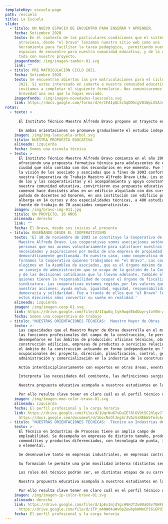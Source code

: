 ```yaml
---
templateKey: escuela-page
path: /escuela
title: La Escuela
slide:
  - titulo: UN NUEVO ESPACIO DE ENCUENTRO PARA ENSEÑAR Y APRENDER.
    fecha: Setiembre 2020
    texto: En el contexto de las particulares condiciones que el sistema educativo
      atraviesa, desde "el bravo" lanzamos nuestro sitio web como una
      herramienta para facilitar la tarea pedagógica,  permitiendo nuevos
      espacios de encuentro para nuestra comunidad educativa, y de la comunidad
      toda con nuestro proyecto.
    imagenfondo: /img/imagen-tambor-01.svg
    link: ""
  - titulo: PRE MATRICULACIÓN CICLO 2021.
    fecha: Setiembre 2020
    texto: Se encuentran abiertas las pre matriculaciones para el ciclo lectivo
      2021. Si estás interesado en sumarte a nuestra comunidad educativa, te
      invitamos a completar el siguiente formulario. Nos comunicaremos a la
      brevedad una vez que lo hayas enviado.
    imagenfondo: /img/imagen-novedades-laescuela.svg
    link: https://docs.google.com/forms/d/e/1FAIpQLScSqDDScgV81WpiX5AJc5hkqHLe2H-0SiaLyO_Xg-b8AmE2hA/viewform
notas:
  - texto: >
      
      El Instituto Técnico Maestro Alfredo Bravo propone un trayecto educativo técnico de siete años de duración. Como unidad pedagógica y organizativa nuestra propuesta educativa está constituida por dos Ciclos, siendo el primero de ellos Básico (Primer Ciclo) de tres años de duración y el Segundo Ciclo, de cuatro años de duración, con dos orientaciones: Maestro Mayor de Obras (MMO) e Industria de Procesos (IP).

      En ambas orientaciones se promueve gradualmente el estudio independiente que contribuye al trabajo autogestivo como también se favorecen las prácticas colaborativas, cooperativas y solidarias. Se pone especial énfasis en la correspondencia y articulación teórico-práctica en aras al desarrollo y adquisición de capacidades específicas para el futuro desempeño del técnico
    imagen: /img/img-laescuela-arbol.svg
    titulo: NUESTRA PROPUESTA EDUCATIVA
    alineado: izquierda
    fecha: Somos una escuela técnica
  - texto: >
      El Instituto Técnico Maestro Alfredo Bravo comienza en el año 2004
      ofreciendo una propuesta formativa técnica para adolescentes de nuestra
      ciudad que sólo contaba con dos secundarios en ese momento. Fue fruto de
      la visión de los asociado y asociadas que a fines de 2003 conformaron
      nuestra Cooperativa de Trabajo Maestro Alfredo Bravo Ltda. Los esfuerzos
      de los y las cooperativistas y el acompañamiento y apoyo constante de la
      nuestra comunidad educativa, convirtieron esa propuesta educativa que
      comenzó hace dieciséis años en un edificio alquilado con dos cursos y un
      puñado de docentes ad honorem, en una institución con edificio propio que
      alberga en 14 cursos y dos especialidades técnicas, a 400 estudiantes y es
      fuente de trabajo de 70 asociados cooperativistas.
    imagen: /img/bravo-img-011.jpg
    titulo: UN PROYECTO, 16 AÑOS
    alineado: derecha
    link: ""
    fecha: El Bravo, desde sus inicios al presente
  - titulo: ENSEÑANDO DESDE EL COOPERATIVISMO
    texto: 'El 10 de noviembre de 2003 se constituye la Cooperativa de Trabajo
      Maestro Alfredo Bravo. Las cooperativas somos asociaciones autónomas de
      personas que nos unimos voluntariamente para satisfacer nuestras
      necesidades y aspiraciones por medio de una empresa de propiedad conjunta,
      democráticamente gestionada. En nuestro caso, como cooperativa de trabajo,
      formamos la Cooperativa quienes trabajamos en "el Bravo". Las cooperativas
      elegimos en la Asamblea de asociados, que es el órgano máximo de gobierno,
      un consejo de administración que se ocupa de la gestión de la Cooperativa
      y de las decisiones cotidianas que la llevan adelante. También elegimos a
      quienes tienen la responsabilidad de ocupar el órgano de fiscalización: la
      sindicatura. Las cooperativas estamos regidas por los valores que guían
      nuestras acciones: ayuda mutua, igualdad, equidad, responsabilidad,
      democracia y solidaridad. Fue a través de ellos que "el Bravo" logró en
      estos dieciséis años convertir su sueño en realidad.'
    alineado: izquierda
    imagen: /img/imagen-coop-01.svg
    link: https://drive.google.com/file/d/1IqwOq_Cyk9wqdEbdDwyry1oYEW-wx-kQ/view?usp=sharing
    fecha: Somos una cooperativa de trabajo
  - titulo: "NUESTRAS ORIENTACIONES TÉCNICAS:  Maestro Mayor de Obras (MMO) "
    texto: >-
      Las capacidades que el Maestro Mayor de Obras desarrolla en el marco de
      las funciones profesionales del campo de la construcción, le permiten
      desempeñarse en los ámbitos de producción: oficinas técnicas, obras de
      construcción edilicias, empresas de productos o servicios relacionados con
      el ámbito de la construcción actuando en forma independiente en las áreas
      ocupacionales de: proyecto, dirección, planificación, control, gestión,
      administración y comercialización en la industria de la construcción.

      Actúa interdisciplinariamente con expertos en otras áreas, eventualmente involucrados en su actividad (equipamiento e instalaciones electromecánicas, otras especialidades de construcciones, mecánica, producción agropecuaria, informática, etc.).

      Interpreta las necesidades del comitente, las definiciones surgidas de los estamentos técnicos y jerárquicos correspondientes, gestiona sus actividades específicas, controla la totalidad de las actividades requeridas hasta su efectiva concreción, teniendo en cuenta los criterios de seguridad, impacto ambiental, relaciones humanas, calidad, productividad y costos.

      Nuestra propuesta educativa acompaña a nuestros estudiantes en la construcción de un perfil profesional que de alguna manera pone en evidencia sus capacidades para la resolución de situaciones problemáticas de cualquier fase del proceso de la construcción (MMO).

      Por ello resulta clave tener en claro cuál es el perfil técnico que pretendemos en cada una de las orientaciones de nuestro Instituto pero también tener en cuenta los diversos espacios curriculares y su correspondiente distribución de carga horaria.
    imagen: /img/imagen-mmo-color-bravo-01.svg
    alineado: izquierda
    fecha: El perfil profesional y la carga horaria
    link: https://drive.google.com/file/d/1UqrNu67vDuIE78lGV9t5C2hlgvJTP8aD/view?usp=sharing
      https://docs.google.com/document/d/1bocNsOlJngSrJVAzSzNEbWzTesL6rwf8XLZD9exk-Cg/edit?usp=sharing
  - titulo: "NUESTRAS ORIENTACIONES TÉCNICAS:  Técnico en Industrias de Proceso"
    texto: >-
      El Técnico en Industrias de Procesos tiene un amplio campo de
      empleabilidad. Se desempeña en empresas de distinto tamaño, productoras de
      commodities y productos diferenciados, con tecnología de punta, intermedia
      o elemental.

      Se desenvuelve tanto en empresas industriales, en empresas contratistas que brindan servicios en el área industrial, como en emprendimientos generados por el técnico o por pequeños equipos de profesionales.

      Su formación le permite una gran movilidad interna (distintos sectores) y externa (distintos tipos de empresa); en el mercado de trabajo y lo prepara para trabajar interdisciplinariamente y en equipo para adaptarse y aprender nuevos roles y continuar su formación a lo largo de toda su vida profesional.

      Los roles del técnico podrán ser, en distintas etapas de su carrera, desde fuertemente específicos, hasta marcadamente globales y gestionales; variando con el tamaño, contenido tecnológico y tipo de proceso y producto de la empresa en la que se desempeñe. En empresas de mayor tamaño, participa desde sus tareas específicas dentro del “equipo de producción” (trabajo en grupos, en células, etc.), incrementándose la participación en aspectos más estratégicos del negocio y en la toma de decisiones a medida que el tamaño de la empresa disminuye. Estos aspectos asumen una importancia central en la gestión de auto emprendimientos y en las empresas de servicios tercerizados. 

      Nuestra propuesta educativa acompaña a nuestros estudiantes en la construcción de un perfil profesional que de alguna manera pone en evidencia sus capacidades para la resolución de situaciones problemáticas de cualquier fase del proceso industrial (IP).

      Por ello resulta clave tener en claro cuál es el perfil técnico que pretendemos en cada una de las orientaciones de nuestro Instituto pero también tener en cuenta los diversos espacios curriculares y su correspondiente distribución de carga horaria.
    imagen: /img/imagen-ip-color-bravo-01.svg
    alineado: derecha
    link: https://drive.google.com/file/d/1pExImjdYgcH9HJTZw9DaO4v70WFBXEt1/view?usp=sharing
      https://drive.google.com/file/d/1TP_m4NWd4uWv0pZewbpkWNmCP16iGPd7/view?usp=sharing
    fecha: El perfil profesional y la carga horaria
---
```

